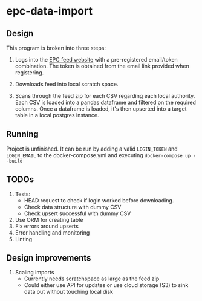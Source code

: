 epc-data-import
===


Design
---
This program is broken into three steps:

1. Logs into the [EPC feed website](https://epc.opendatacommunities.org/) with a pre-registered email/token combination.
The token is obtained from the email link provided when registering.

2. Downloads feed into local scratch space.

3. Scans through the feed zip for each CSV regarding each local authority. Each CSV is loaded into a pandas dataframe
and filtered on the required columns. Once a dataframe is loaded, it's then upserted into a target table in a local
postgres instance.


Running
---
Project is unfinished. It can be run by adding a valid `LOGIN_TOKEN` and `LOGIN_EMAIL` to the docker-compose.yml and executing
`docker-compose up --build`


TODOs
---
1. Tests:
    - HEAD request to check if login worked before downloading.
    - Check data structure with dummy CSV
    - Check upsert successful with dummy CSV
2. Use ORM for creating table
3. Fix errors around upserts
4. Error handling and monitoring
5. Linting



Design improvements
---
1. Scaling imports
    - Currently needs scratchspace as large as the feed zip
    - Could either use API for updates or use cloud storage (S3) to sink data out without touching local disk
